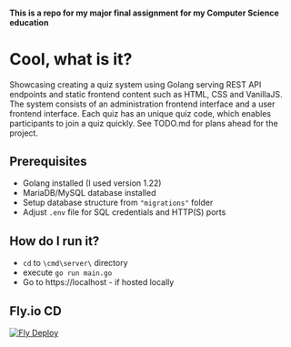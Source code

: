 #### This is a repo for my major final assignment for my Computer Science education

# Cool, what is it?
Showcasing creating a quiz system using Golang serving REST API endpoints and static frontend content such as HTML, CSS and VanillaJS.
The system consists of an administration frontend interface and a user frontend interface.
Each quiz has an unique quiz code, which enables participants to join a quiz quickly.
See TODO.md for plans ahead for the project.

## Prerequisites
- Golang installed (I used version 1.22)
- MariaDB/MySQL database installed
- Setup database structure from `"migrations"` folder
- Adjust `.env` file for SQL credentials and HTTP(S) ports

## How do I run it?
- `cd` to `\cmd\server\` directory
- execute `go run main.go`
- Go to https://localhost - if hosted locally

## Fly.io CD
[![Fly Deploy](https://github.com/mickeygeecom/HOP/actions/workflows/deploy.yml/badge.svg)](https://github.com/mickeygeecom/HOP/actions/workflows/deploy.yml)
